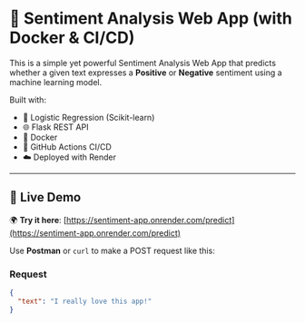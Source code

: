 # 💬 Sentiment Analysis Web App (with Docker & CI/CD)

This is a simple yet powerful Sentiment Analysis Web App that predicts whether a given text expresses a **Positive** or **Negative** sentiment using a machine learning model.

Built with:
- 🧠 Logistic Regression (Scikit-learn)
- 🌐 Flask REST API
- 🐳 Docker
- 🔁 GitHub Actions CI/CD
- ☁️ Deployed with Render

---

## 🚀 Live Demo

🌍 **Try it here**: [https://sentiment-app.onrender.com/predict](https://sentiment-app.onrender.com/predict)

Use **Postman** or `curl` to make a POST request like this:

### Request
```json
{
  "text": "I really love this app!"
}
